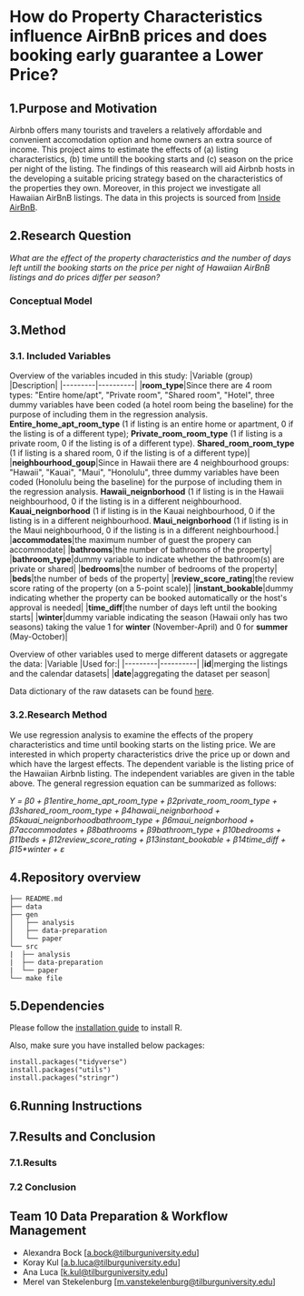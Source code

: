 # How do Property Characteristics influence AirBnB prices and does booking early guarantee a Lower Price?

## 1.Purpose and Motivation
Airbnb offers many tourists and travelers a relatively affordable and convenient accomodation option and home owners an extra source of income. This project aims to estimate the effects of (a) listing characteristics, (b) time untill the booking starts and (c) season on the price per night of the listing. The findings of this reasearch will aid Airbnb hosts in the developing a suitable pricing strategy based on the characteristics of the properties they own. Moreover, in this project we investigate all Hawaiian AirBnB listings. The data in this projects is sourced from [Inside AirBnB](http://insideairbnb.com/).

## 2.Research Question
_What are the effect of the property characteristics and the number of days left untill the booking starts on the price per night of Hawaiian AirBnB listings and do prices differ per season?_

### Conceptual Model


## 3.Method
### 3.1. Included Variables

Overview of the variables incuded in this study:
|Variable (group) |Description|
|---------|----------|
|**room_type**|Since there are 4 room types: "Entire home/apt", "Private room", "Shared room", "Hotel", three dummy variables have been coded (a hotel room being the baseline) for the purpose of including them in the regression analysis. **Entire_home_apt_room_type** (1 if listing is an entire home or apartment, 0 if the listing is of a different type); **Private_room_room_type** (1 if listing is a private room, 0 if the listing is of a different type). **Shared_room_room_type** (1 if listing is a shared room, 0 if the listing is of a different type)|
|**neighbourhood_goup**|Since in Hawaii there are 4 neighbourhood groups: "Hawaii", "Kauai", "Maui", "Honolulu", three dummy variables have been coded (Honolulu being the baseline) for the purpose of including them in the regression analysis. **Hawaii_neignborhood** (1 if listing is in the Hawaii neighbourhood, 0 if the listing is in a different neighbourhood. **Kauai_neignborhood** (1 if listing is in the Kauai neighbourhood, 0 if the listing is in a different neighbourhood. **Maui_neignborhood** (1 if listing is in the Maui neighbourhood, 0 if the listing is in a different neighbourhood.|
|**accommodates**|the maximum number of guest the propery can accommodate|
|**bathrooms**|the number of bathrooms of the property|
|**bathroom_type**|dummy variable to indicate whether the bathroom(s) are private or shared|
|**bedrooms**|the number of bedrooms of the property|
|**beds**|the number of beds of the property|
|**review_score_rating**|the review score rating of the property (on a 5-point scale)|
|**instant_bookable**|dummy indicating whether the property can be booked automatically or the host's approval is needed|
|**time_diff**|the number of days left until the booking starts|
|**winter**|dummy variable indicating the season (Hawaii only has two seasons) taking the value 1 for **winter** (November-April) and 0 for **summer** (May-October)|

Overview of other variables used to merge different datasets or aggregate the data:
|Variable |Used for:|
|---------|----------|
|**id**|merging the listings and the calendar datasets|
|**date**|aggregating the dataset per season|

Data dictionary of the raw datasets can be found [here](https://docs.google.com/spreadsheets/d/1iWCNJcSutYqpULSQHlNyGInUvHg2BoUGoNRIGa6Szc4/edit#gid=1322284596).

### 3.2.Research Method
We use regression analysis to examine the effects of the propery characteristics and time until booking starts on the listing price. We are interested in which property characteristics drive the price up or down and which have the largest effects. The dependent variable is the listing price of the Hawaiian Airbnb listing. The independent variables are given in the table above. The general regression equation can be summarized as follows:

_Y = β0 + β1*entire_home_apt_room_type + β2*private_room_room_type + β3*shared_room_room_type + β4*hawaii_neignborhood + β5*kauai_neignborhoodbathroom_type + β6*maui_neignborhood + β7*accommodates + β8*bathrooms + β9*bathroom_type + β10*bedrooms + β11*beds + β12*review_score_rating + β13*instant_bookable + β14*time_diff + β15*winter + ε_

## 4.Repository overview 
```
├── README.md
├── data
├── gen
│   ├── analysis
│   ├── data-preparation
│   └── paper
└── src
|  ├── analysis
|  ├── data-preparation
|  └── paper
└── make file
```

## 5.Dependencies
Please follow the [installation guide](https://tilburgsciencehub.com/building-blocks/configure-your-computer/statistics-and-computation/r/) to install R.

Also, make sure you have installed below packages:
```
install.packages("tidyverse")
install.packages("utils")
install.packages("stringr")
```

## 6.Running Instructions

## 7.Results and Conclusion
### 7.1.Results

### 7.2 Conclusion

## Team 10 Data Preparation & Workflow Management
- Alexandra Bock [a.bock@tilburguniversity.edu]
- Koray Kul [a.b.luca@tilburguniversity.edu]
- Ana Luca [k.kul@tilburguniversity.edu]
- Merel van Stekelenburg [m.vanstekelenburg@tilburguniversity.edu]
